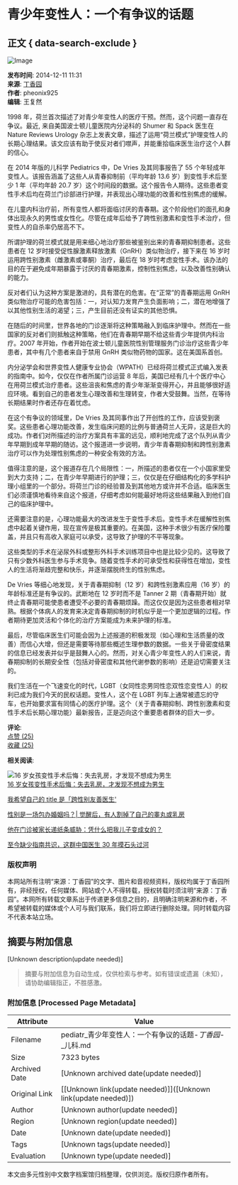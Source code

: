# 青少年变性人：一个有争议的话题

## 正文 { data-search-exclude }


![Image](https://d5nxst8fruw4z.cloudfront.net/atrk.gif?account=AiTej1aEsk00Uh)

**发布时间**: 2014-12-11 11:31  
**来源**: [丁香园](http://www.dxy.cn)  
**作者**: pheonix925  
**编辑**: 王复然  

1998 年，荷兰首次描述了对青少年变性人的医疗干预。然而，这个问题一直存在争议。最近, 来自美国波士顿儿童医院内分泌科的 Shumer 和 Spack 医生在 Nature Reviews Urology 杂志上发表文章，描述了运用“荷兰模式”护理变性人的长期心理结果。该文应该有助于使反对者们噤声，并能重拾临床医生治疗这个人群的信心。

在 2014 年版的儿科学 Pediatrics 中，De Vries 及其同事报告了 55 个年轻成年变性人。该报告涵盖了这些人从青春抑制前（平均年龄 13.6 岁）到变性手术后至少 1 年（平均年龄 20.7 岁）这个时间段的数据。这个报告令人期待。这些患者变性手术后均在荷兰门诊部进行护理，并表现出心理功能的改善和性别焦虑的缓解。

在儿童内科治疗前，所有变性人都将面临讨厌的青春期。这个阶段他们的面孔和身体出现永久的男性或女性化。尽管在成年后给予了跨性别激素和变性手术治疗，但变性人的自杀率仍居高不下。

所谓护理的荷兰模式就是用来细心地治疗那些被鉴别出来的青春期抑制患者。这些患者在 12 岁时接受促性腺激素释放激素（GnRH）类似物治疗，接下来在 16 岁时运用跨性别激素（雌激素或睾酮）治疗，最后在 18 岁时考虑变性手术。该办法的目的在于避免成年期暴露于讨厌的青春期激素，控制性别焦虑，以及改善性别确认的能力。

反对者们认为这种方案是激进的，具有潜在的危害。在“正常”的青春期运用 GnRH 类似物治疗可能的危害包括：一，对认知力发育产生负面影响；二，潜在地增强了以其他性别生活的渴望；三，产生目前还没有证实的其他恐惧。

在随后的时间里，世界各地的门诊逐渐将这种策略融入到临床护理中。然而在一些国家的反对者们则抵触这种策略，他们在青春期早期不给这些青少年提供内科治疗。2007 年开始，作者开始在波士顿儿童医院性别管理服务门诊治疗这些青少年患者，其中有几个患者来自于禁用 GnRH 类似物药物的国家。这在美国系首创。

内分泌学会和世界变性人健康专业协会（WPATH）已经将荷兰模式正式编入发表的指南中。如今，仅仅在作者所属门诊运营 8 年后，美国已经有几十个医疗中心在用荷兰模式治疗患者。这些沮丧和焦虑的青少年渐渐变得开心，并且能够很好适应环境。看到自己的患者发生心理改善和生理转变，作者大受鼓舞。当然，在等待长期结果时作者还存在着忧虑。

在这个有争议的领域里，De Vries 及其同事作出了开创性的工作，应该受到褒奖。这些患者心理功能改善，发生临床问题的比例与普通荷兰人无异，这是巨大的成功。作者们对所描述的治疗方案具有丰富的远见，顺利地完成了这个队列从青少年早期到成年早期的随访。这个报道进一步说明，青少年青春期抑制和跨性别激素治疗可以作为处理性别焦虑的一种安全有效的方法。

值得注意的是，这个报道存在几个局限性：一，所描述的患者仅在一个小国家里受到大力支持；二，在青少年早期进行的护理；三，仅仅是在仔细结构化的多学科护理小组里的一个部分。将荷兰门诊的经验普及到其他地方或许并不合适。临床医生们必须谨慎地看待来自这个报道，仔细考虑如何能最好地将这些结果融入到他们自己的临床护理中。

还需要注意的是，心理功能最大的改进发生于变性手术后。变性手术在缓解性别焦虑中起着关键作用，现在宣传是极其重要的。在美国，这种手术很少有医疗保险覆盖，并且只有高收入家庭可以承受，这导致了护理的不平等现象。

这些类型的手术在泌尿外科或整形外科手术训练项目中也是比较少见的。这导致了只有少数外科医生参与手术竞争。随着变性手术的可承受性和获得性在增加，变性人的生活将渐趋完整和快乐，并逐渐摆脱终生的性别焦虑。

De Vries 等细心地发现，关于青春期抑制（12 岁）和跨性别激素应用（16 岁）的年龄标准还是有争议的。武断地在 12 岁时而不是 Tanner 2 期（青春期开始）就终止青春期可能使患者遭受不必要的青春期烦躁。而这仅仅是因为这些患者相对早熟。根据个体病人的发育来决定青春期抑制的时机似乎是一个更加逻辑的过程。作者期待更加灵活和个体化的治疗方案能成为未来护理的标准。

最后，尽管临床医生们可能会因为上述报道的积极发现（如心理和生活质量的改善）而信心大增，但还是需要等待那些概述生理参数的数据。一些关于骨密度结果的信息已经发表并似乎是鼓舞人心的。然而，对关心青少年变性人的人们来说，青春期抑制的长期安全性（包括对骨密度和其他代谢参数的影响）还是迫切需要关注的。

我们生活在一个飞速变化的时代，LGBT（女同性恋男同性恋双性恋变性人）的权利已成为我们今天的民权话题。变性人，这个在 LGBT 列车上通常被遗忘的守车，也开始要求富有同情心的医疗护理。这个（关于青春期抑制、跨性别激素和变性手术后长期心理功能）最新报告，正是迈向这个重要患者群体的巨大一步。

**评论**:  
[点赞 (25)](javascript:;)  
[收藏 (25)](javascript:;)  

**相关阅读**:

![16 岁女孩变性手术后悔：失去乳房，才发现不想成为男生](https://img1.dxycdn.com/2020/1012/214/7593822392418721443-2.jpg)  
[16 岁女孩变性手术后悔：失去乳房，才发现不想成为男生](null?trace=related)

[我希望自己的 title 是「跨性别友善医生'](null?trace=related "我希望自己的")

[性别是一场包办婚姻吗？| 觉醒后，有人割掉了自己的睾丸或乳房](null?trace=related "性别是一场包办婚姻吗？|")

[他在门诊被家长递纸条威胁：凭什么把我儿子变成女的？](null?trace=related "他在门诊被家长递纸条威胁：凭什么把我儿子变成女的？")

[至今缺少指南共识，这群中国医生 30 年摸石头过河](null?trace=related "至今缺少指南共识，这群中国医生")

### 版权声明

本网站所有注明“来源：丁香园”的文字、图片和音视频资料，版权均属于丁香园所有，非经授权，任何媒体、网站或个人不得转载，授权转载时须注明“来源：丁香园”。本网所有转载文章系出于传递更多信息之目的，且明确注明来源和作者，不希望被转载的媒体或个人可与我们联系，我们将立即进行删除处理。同时转载内容不代表本站立场。
<!-- tcd_original_link http://pediatr.dxy.cn/article/93964 -->


## 摘要与附加信息

<!-- tcd_abstract -->
[Unknown description(update needed)]
<!-- tcd_abstract_end -->

> 摘要与附加信息为自动生成，仅供检索与参考。如有错误或遗漏（未知），请协助编辑指正，不胜感激。

### 附加信息 [Processed Page Metadata]

| Attribute       | Value                                  |
|-----------------|----------------------------------------|
| Filename        | pediatr_青少年变性人：一个有争议的话题-_丁香园_-_儿科.md                             |
| Size            | 7323 bytes                           |
| Archived Date   | [Unknown archived date(update needed)]                             |
| Original Link   | [[Unknown link(update needed)]]([Unknown link(update needed)])                       |
| Author          | [Unknown author(update needed)]                               |
| Region          | [Unknown region(update needed)]                               |
| Date            | [Unknown date(update needed)]                                 |
| Tags            | [Unknown tags(update needed)]                                 |
| Evaluation            | [Unknown type(update needed)]                                 |
<!-- tcd_table_end -->

本文由多元性别中文数字档案馆归档整理，仅供浏览。版权归原作者所有。
